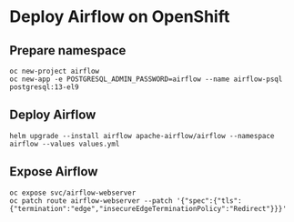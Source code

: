 # Deploy Airflow on OpenShift

## Prepare namespace

```shell
oc new-project airflow
oc new-app -e POSTGRESQL_ADMIN_PASSWORD=airflow --name airflow-psql postgresql:13-el9
```

## Deploy Airflow

```shell
helm upgrade --install airflow apache-airflow/airflow --namespace airflow --values values.yml
```
## Expose Airflow

```shell
oc expose svc/airflow-webserver
oc patch route airflow-webserver --patch '{"spec":{"tls":{"termination":"edge","insecureEdgeTerminationPolicy":"Redirect"}}}'
```

